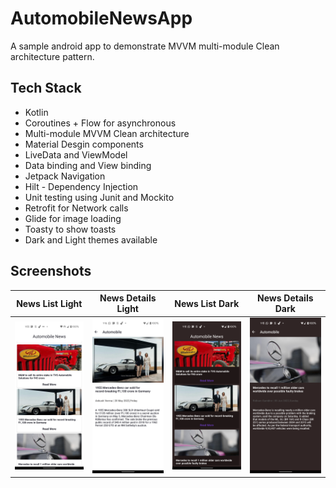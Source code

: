 # AutomobileNewsApp
A sample android app to demonstrate MVVM multi-module Clean architecture pattern.

## Tech Stack

- Kotlin 
- Coroutines + Flow for asynchronous 
- Multi-module MVVM Clean architecture
- Material Desgin components
- LiveData and ViewModel
- Data binding and View binding
- Jetpack Navigation
- Hilt - Dependency Injection
- Unit testing using Junit and Mockito
- Retrofit for Network calls
- Glide for image loading
- Toasty to show toasts
- Dark and Light themes available

## Screenshots

| News List Light | News Details Light | News List Dark | News Details Dark |
| ---------- | --------- | ---------- | ---------- |
| <img src="screenshots/screenshotLightList.png" width="200"> | <img src="screenshots/screenshotLightDetails.png" width="200"> | <img src="screenshots/screenshotDarkList.png" width="200">   | <img src="screenshots/screenshotDarkDetails.png" width="200">  |
